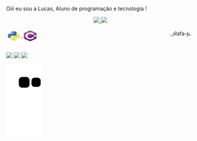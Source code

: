 Oiii eu sou a Lucas, Aluno de programação e tecnologia !
<div align = "center">
  <a href="https://github.com/llucasgomes">
  <img height = "180em" src = "https://github-readme-stats.vercel.app/api?username=llucasgomes&show_icons=true&theme=dark&include_all_commits=true&count_private=true" />
  <img height = "180em" src = "https://github-readme-stats.vercel.app/api/top-langs/?username=llucasgomes&layout=compact&langs_count=7&theme=dark" />
</div>
<div style="display: inline_block"><br>
  
  <img align="center" alt="Rafa-Python" height="30" width="40" src="https://raw.githubusercontent.com/devicons/devicon/master/icons/python/python-original.svg">
  <img align="center" alt="Rafa-Csharp" height="30" width="40" src="https://raw.githubusercontent.com/devicons/devicon/master/icons/csharp/csharp-original.svg">
	<img align="right" alt="Rafa-pic" height="150" style="border-radius:50px;" src="https://c.tenor.com/K98VJ2P9naUAAAAM/yoda-dj.gif">

  
</div>
  
  ##
 
<div> 
  <a href="https://instagram.com/llucas_gomess" target="_blank"><img src="https://img.shields.io/badge/-Instagram-%23E4405F?style=for-the-badge&logo=instagram&logoColor=white" target="_blank"></a>
 	<a href = "mailto:lucas.gomes.manaus@gmail.com"><img src="https://img.shields.io/badge/-Gmail-%23333?style=for-the-badge&logo=gmail&logoColor=white" target="_blank"></a>
  <a href="https://www.linkedin.com/in/llucasgomess/" target="_blank"><img src="https://img.shields.io/badge/-LinkedIn-%230077B5?style=for-the-badge&logo=linkedin&logoColor=white" target="_blank"></a> 
 
  ![Snake animation](https://github.com/llucasgomes/Perfil-Personalizado/blob/output/github-contribution-grid-snake.svg)
 
</div>
